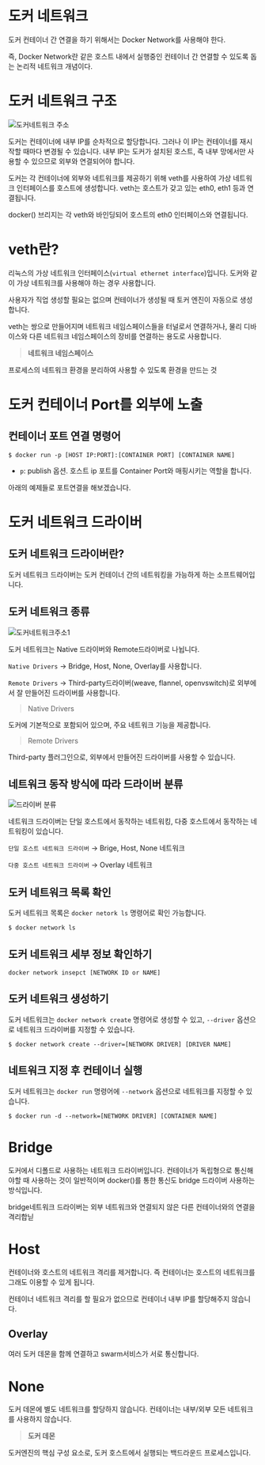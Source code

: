 # 도커 네트워크

도커 컨테이너 간 연결을 하기 위해서는 Docker Network를 사용해야 한다.

즉, Docker Network란 같은 호스트 내에서 실행중인 컨테이너 간 연결할 수 있도록 돕는 논리적 네트워크 개념이다.

# 도커 네트워크 구조
![도커네트워크 주소](https://github.com/GSM-MSG/DevOps-Onboarding/assets/80810278/77cbc583-6b5b-4936-b00c-80486b789b74)


도커는 컨테이너에 내부 IP를 순차적으로 할당합니다. 그러나 이 IP는 컨테이너를 재시작할 때마다 변경될 수 있습니다. 내부 IP는 도커가 설치된 호스트, 즉 내부 망에서만 사용할 수 있으므로 외부와 연결되어야 합니다.

도커는 각 컨테이너에 외부와 네트워크를 제공하기 위해 veth를 사용하여 가상 네트워크 인터페이스를 호스트에 생성합니다. veth는 호스트가 갖고 있는 eth0, eth1 등과 연결됩니다.

docker() 브리지는 각 veth와 바인딩되어 호스트의 eth0 인터페이스와 연결됩니다.

# veth란?

리눅스의 가상 네트워크 인터페이스(`virtual ethernet interface`)입니다. 도커와 같이 가상 네트워크를 사용해야 하는 경우 사용합니다.

사용자가 직업 생성할 필요는 없으며 컨테이너가 생성될 때 토커 엔진이 자동으로 생성합니다.

veth는 쌍으로 만들어지며 네트워크 네임스페이스들을 터널로서 연결하거나, 물리 디바이스와 다른 네트워크 네임스페이스의 장비를 연결하는 용도로 사용합니다.

> **네트워크 네임스페이스**

프로세스의 네트워크 환경을 분리하여 사용할 수 있도록 환경을 만드는 것
> 

# 도커 컨테이너 Port를 외부에 노출

## 컨테이너 포트 연결 명령어

```
$ docker run -p [HOST IP:PORT]:[CONTAINER PORT] [CONTAINER NAME]
```

- `p`: publish 옵션. 호스트 ip 포트를 Container Port와 매핑시키는 역할을 합니다.

아래의 예제들로 포트연결을 해보겠습니다.

# 도커 네트워크 드라이버

## 도커 네트워크 드라이버란?

도커 네트워크 드라이버는 도커 컨테이너 간의 네트워킹을 가능하게 하는 소프트웨어입니다.

## 도커 네트워크 종류

![도커네트워크주소1](https://github.com/GSM-MSG/DevOps-Onboarding/assets/80810278/907e7523-cf32-4ec4-a827-05bb162f323a)

도커 네트워크는 Native 드라이버와 Remote드라이버로 나뉩니다.

`Native Drivers` -> Bridge, Host, None, Overlay를 사용합니다.

`Remote Drivers` -> Third-party드라이버(weave, flannel, openvswitch)로 외부에서 잘 만들어진 드라이버를 사용합니다.

> Native Drivers

도커에 기본적으로 포함되어 있으며, 주요 네트워크 기능을 제공합니다.
> 

> Remote Drivers

Third-party 플러그인으로, 외부에서 만들어진 드라이버를 사용할 수 있습니다.
> 

## 네트워크 동작 방식에 따라 드라이버 분류
![드라이버 분류](https://github.com/GSM-MSG/DevOps-Onboarding/assets/80810278/e9342ec1-04f7-4083-9242-5009a249f302)


네트워크 드라이버는 단일 호스트에서 동작하는 네트워킹, 다중 호스트에서 동작하는 네트워킹이 있습니다.

`단일 호스트 네트워크 드라이버` → Brige, Host, None 네트워크

`다중 호스트 네트워크 드라이버` → Overlay 네트워크

## 도커 네트워크 목록 확인

도커 네트워크 목록은 `docker netork ls` 명령어로 확인 가능합니다.

```
$ docker network ls
```

## 도커 네트워크 세부 정보 확인하기

```docker
docker network insepct [NETWORK ID or NAME]
```

## 도커 네트워크 생성하기

도커 네트워크는 `docker network create` 명령어로 생성할 수 있고, `--driver` 옵션으로 네트워크 드라이버를 지정할 수 있습니다.

```
$ docker network create --driver=[NETWORK DRIVER] [DRIVER NAME]
```

## 네트워크 지정 후 컨테이너 실행

도커 네트워크는 `docker run` 명령어에 `--network` 옵션으로 네트워크를 지정할 수 있습니다.

```
$ docker run -d --network=[NETWORK DRIVER] [CONTAINER NAME]
```

# Bridge

도커에서 디폴드로 사용하는 네트워크 드라이버입니다. 컨테이너가 독립형으로 통신해야할 때 사용하는 것이 일반적이며 docker()를 통한 통신도 bridge 드라이버 사용하는 방식입니다.

bridge네트워크 드라이버는 외부 네트워크와 연결되지 않은 다른 컨테이너와의 연결을 격리합닏

# Host

컨테이너와 호스트의 네트워크 격리를 제거합니다. 즉 컨테이너는 호스트의 네트워크를 그래도 이용할 수 있게 됩니다.

컨테이너 네트워크 격리를 할 필요가 없으므로 컨테이너 내부 IP를 할당해주지 않습니다.

## Overlay

여러 도커 데몬을 함께 연결하고 swarm서비스가 서로 통신합니다.

# None

도커 데몬에 별도 네트워크를 할당하지 않습니다. 컨테이너는 내부/외부 모든 네트워크를 사용하지 않습니다.

> **도커 데몬**

도커엔진의 핵심 구성 요소로, 도커 호스트에서 실행되는 백드라운드 프로세스입니다.
>
